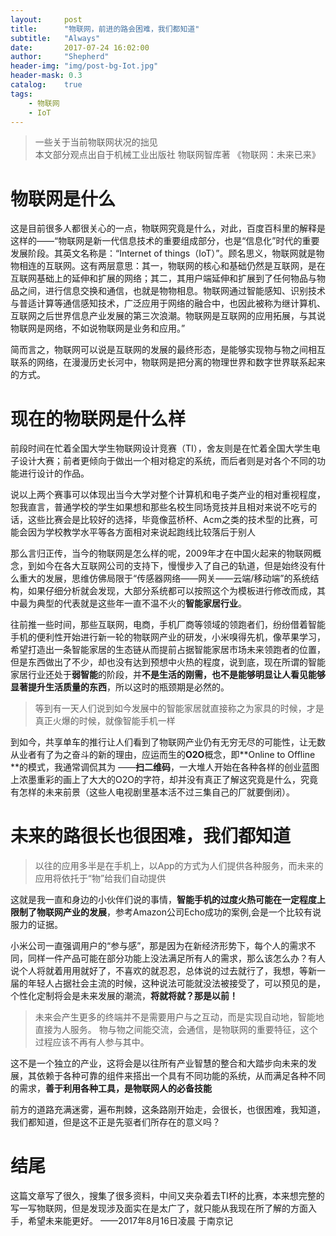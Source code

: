 ```yaml
---
layout:     post
title:      "物联网，前进的路会困难，我们都知道"
subtitle:   "Always"
date:       2017-07-24 16:02:00
author:     "Shepherd"
header-img: "img/post-bg-Iot.jpg"
header-mask: 0.3
catalog:    true
tags:
    - 物联网
    - IoT
---
```


> 一些关于当前物联网状况的拙见
></br>
>本文部分观点出自于机械工业出版社  物联网智库著 《物联网：未来已来》


# 物联网是什么

这是目前很多人都很关心的一点，物联网究竟是什么，对此，百度百科里的解释是这样的——“物联网是新一代信息技术的重要组成部分，也是“信息化”时代的重要发展阶段。其英文名称是：“Internet of things（IoT）”。顾名思义，物联网就是物物相连的互联网。这有两层意思：其一，物联网的核心和基础仍然是互联网，是在互联网基础上的延伸和扩展的网络；其二，其用户端延伸和扩展到了任何物品与物品之间，进行信息交换和通信，也就是物物相息。物联网通过智能感知、识别技术与普适计算等通信感知技术，广泛应用于网络的融合中，也因此被称为继计算机、互联网之后世界信息产业发展的第三次浪潮。物联网是互联网的应用拓展，与其说物联网是网络，不如说物联网是业务和应用。”

简而言之，物联网可以说是互联网的发展的最终形态，是能够实现物与物之间相互联系的网络，在漫漫历史长河中，物联网是把分离的物理世界和数字世界联系起来的方式。

# 现在的物联网是什么样
前段时间在忙着全国大学生物联网设计竞赛（TI），舍友则是在忙着全国大学生电子设计大赛；前者更倾向于做出一个相对稳定的系统，而后者则是对各个不同的功能进行设计的作品。

说以上两个赛事可以体现出当今大学对整个计算机和电子类产业的相对重视程度，恕我直言，普通学校的学生如果想和那些名校生同场竞技并且相对来说不吃亏的话，这些比赛会是比较好的选择，毕竟像蓝桥杯、Acm之类的技术型的比赛，可能会因为学校教学水平等各方面相对来说起跑线比较落后于别人


那么言归正传，当今的物联网是怎么样的呢，2009年才在中国火起来的物联网概念，到如今在各大互联网公司的支持下，慢慢步入了自己的轨道，但是始终没有什么重大的发展，思维仿佛局限于“传感器网络——网关——云端/移动端”的系统结构，如果仔细分析就会发现，大部分系统都可以按照这个为模板进行修改而成，其中最为典型的代表就是这些年一直不温不火的**智能家居行业**。

往前推一些时间，那些互联网，电商，手机厂商等领域的领跑者们，纷纷借着智能手机的便利性开始进行新一轮的物联网产业的研发，小米嗅得先机，像苹果学习，希望打造出一条智能家居的生态链从而提前占据智能家居市场未来领跑者的位置，但是东西做出了不少，却也没有达到预想中火热的程度，说到底，现在所谓的智能家居行业还处于**弱智能**的阶段，并**不是生活的刚需，也不是能够明显让人看见能够显著提升生活质量的东西**，所以这时的瓶颈期是必然的。

>等到有一天人们说到如今发展中的智能家居就直接称之为家具的时候，才是真正火爆的时候，就像智能手机一样

到如今，共享单车的推行让人们看到了物联网产业仍有无穷无尽的可能性，让无数从业者有了为之奋斗的新的理由，应运而生的**O2O**概念，即**Online to Offline **的模式，我通常调侃其为 ——**扫二维码**，一大堆人开始在各种各样的创业蓝图上浓墨重彩的画上了大大的O2O的字符，却并没有真正了解这究竟是什么，究竟有怎样的未来前景（这些人电视剧里基本活不过三集自己的厂就要倒闭）。


# 未来的路很长也很困难，我们都知道
>以往的应用多半是在手机上，以App的方式为人们提供各种服务，而未来的应用将依托于“物”给我们自动提供

这就是我一直和身边的小伙伴们说的事情，**智能手机的过度火热可能在一定程度上限制了物联网产业的发展**，参考Amazon公司Echo成功的案例,会是一个比较有说服力的证据。

小米公司一直强调用户的“参与感”，那是因为在新经济形势下，每个人的需求不同，同样一件产品可能在部分功能上没法满足所有人的需求，那么该怎么办？有人说个人将就着用用就好了，不喜欢的就忍忍，总体说的过去就行了，我想，等新一届的年轻人占据社会主流的时候，这种说法可能就没法被接受了，可以预见的是，个性化定制将会是未来发展的潮流，**将就将就？那是以前！**

>未来会产生更多的终端并不是需要用户与之互动，而是实现自动地，智能地直接为人服务。
>物与物之间能交流，会通信，是物联网的重要特征，这个过程应该不再有人参与其中。

这不是一个独立的产业，这将会是以往所有产业智慧的整合和大踏步向未来的发展，其依赖于各种可靠的组件来搭出一个具有不同功能的系统，从而满足各种不同的需求，**善于利用各种工具，是物联网人的必备技能**

前方的道路充满迷雾，遍布荆棘，这条路刚开始走，会很长，也很困难，我知道，我们都知道，但是这不正是先驱者们所存在的意义吗？


# 结尾
这篇文章写了很久，搜集了很多资料，中间又夹杂着去TI杯的比赛，本来想完整的写一写物联网，但是发现涉及面实在是太广了，就只能从我现在所了解的方面入手，希望未来能更好。
																	——2017年8月16日凌晨  于南京记